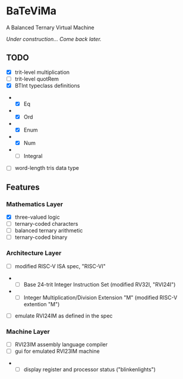 # BaTeViMa
A Balanced Ternary Virtual Machine

*Under construction... Come back later.*

## TODO

- [X] trit-level multiplication
- [ ] trit-level quotRem
- [X] BTInt typeclass definitions
- - [X] Eq
- - [X] Ord
- - [X] Enum
- - [X] Num
- - [ ] Integral
- [ ] word-length tris data type


## Features

### Mathematics Layer
- [X] three-valued logic
- [ ] ternary-coded characters
- [ ] balanced ternary arithmetic
- [ ] ternary-coded binary

### Architecture Layer
- [ ] modified RISC-V ISA spec, "RISC-VI"
- - [ ] Base 24-trit Integer Instruction Set (modified RV32I, "RVI24I")
- - [ ] Integer Multiplication/Division Extension "M" (modified RISC-V extention "M")
- [ ] emulate RVI24IM as defined in the spec

### Machine Layer
- [ ] RVI23IM assembly language compiler
- [ ] gui for emulated RVI23IM machine
- - [ ] display register and processor status ("blinkenlights")
